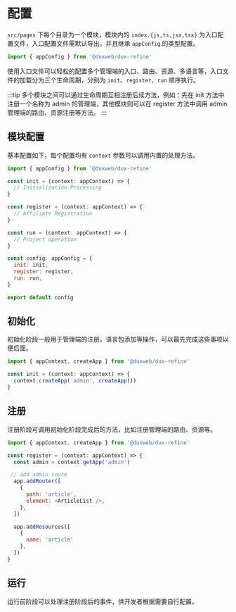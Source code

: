 # 配置

`src/pages` 下每个目录为一个模块，模块内的 `index.{js,ts,jsx,tsx}` 为入口配置文件，入口配置文件需默认导出，并且继承 `appConfig` 的类型配置。

```js
import { appConfig } from '@duxweb/dux-refine'
```

使用入口文件可以轻松的配置多个管理端的入口、路由、资源、多语言等，入口文件的加载分为三个生命周期，分别为 `init`、`register`、`run` 顺序执行。

:::tip
多个模块之间可以通过生命周期互相注册后续方法，例如：先在 init 方法中注册一个名称为 admin 的管理端，其他模块则可以在 register 方法中调用 admin 管理端的路由、资源注册等方法。
:::

## 模块配置

基本配置如下，每个配置均有 `context` 参数可以调用内置的处理方法。

```js
import { appConfig } from '@duxweb/dux-refine'

const init = (context: appContext) => {
  // Initialization Processing
}

const register = (context: appContext) => {
  // Affiliate Registration
}

const run = (context: appContext) => {
  // Project operation
}

const config: appConfig = {
  init: init,
  register: register,
  run: run,
}

export default config
```

## 初始化

初始化阶段一般用于管理端的注册，语言包添加等操作，可以最先完成这些事项以便后面。


```js
import { appContext, createApp } from '@duxweb/dux-refine'

const init = (context: appContext) => {
  context.createApp('admin', createApp())
}
```

## 注册

注册阶段可调用初始化阶段完成后的方法，比如注册管理端的路由、资源等。


```js
import { appContext, createApp } from '@duxweb/dux-refine'

const register = (context: appContext) => {
  const admin = context.getApp('admin')

 // add admin route
  app.addRouter([
    {
      path: 'article',
      element: <ArticleList />,
    },
  ])

  app.addResources([
    {
      name: 'article'
    },
  ])
}
```

## 运行

运行前阶段可以处理注册阶段后的事件，供开发者根据需要自行配置。
